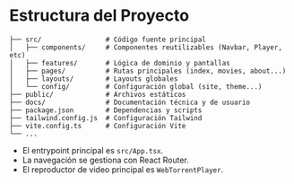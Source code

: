 # Estructura del Proyecto

```
├── src/                # Código fuente principal
│   ├── components/     # Componentes reutilizables (Navbar, Player, etc)
│   ├── features/       # Lógica de dominio y pantallas
│   ├── pages/          # Rutas principales (index, movies, about...)
│   ├── layouts/        # Layouts globales
│   └── config/         # Configuración global (site, theme...)
├── public/             # Archivos estáticos
├── docs/               # Documentación técnica y de usuario
├── package.json        # Dependencias y scripts
├── tailwind.config.js  # Configuración Tailwind
├── vite.config.ts      # Configuración Vite
└── ...
```

- El entrypoint principal es `src/App.tsx`.
- La navegación se gestiona con React Router.
- El reproductor de video principal es `WebTorrentPlayer`.
